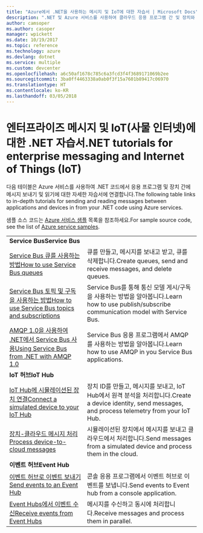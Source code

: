 ```yaml
---
title: "Azure에서 .NET을 사용하는 메시지 및 IoT에 대한 자습서 | Microsoft Docs"
description: ".NET 및 Azure 서비스를 사용하여 클라우드 응용 프로그램 간 및 장치와 클라우드 간에 메시지를 보냅니다."
author: camsoper
ms.author: casoper
manager: wpickett
ms.date: 10/19/2017
ms.topic: reference
ms.technology: azure
ms.devlang: dotnet
ms.service: multiple
ms.custom: devcenter
ms.openlocfilehash: a6c50af1678c785c6a3fcd3f4f3689171069b2ee
ms.sourcegitcommit: 3ba0ff4463338a0ab0f3f15a7601b89417c06970
ms.translationtype: HT
ms.contentlocale: ko-KR
ms.lasthandoff: 03/05/2018
---
```

# <a name="net-tutorials-for-enterprise-messaging-and-internet-of-things-iot"></a><span data-ttu-id="8af0b-103">엔터프라이즈 메시지 및 IoT(사물 인터넷)에 대한 .NET 자습서</span><span class="sxs-lookup"><span data-stu-id="8af0b-103">.NET tutorials for enterprise messaging and Internet of Things (IoT)</span></span>

<span data-ttu-id="8af0b-104">다음 테이블은 Azure 서비스를 사용하여 .NET 코드에서 응용 프로그램 및 장치 간에 메시지 보내기 및 읽기에 대한 자세한 자습서에 연결합니다.</span><span class="sxs-lookup"><span data-stu-id="8af0b-104">The following table links to in-depth tutorials for sending and reading messages between applications and devices in from your .NET code using Azure services.</span></span>

<span data-ttu-id="8af0b-105">샘플 소스 코드는 [Azure 서비스 샘플](https://azure.microsoft.com/resources/samples/?platform=dotnet) 목록을 참조하세요.</span><span class="sxs-lookup"><span data-stu-id="8af0b-105">For sample source code, see the list of [Azure service samples](https://azure.microsoft.com/resources/samples/?platform=dotnet).</span></span>


| | |
|---|---|
| <span data-ttu-id="8af0b-106">**Service Bus**</span><span class="sxs-lookup"><span data-stu-id="8af0b-106">**Service Bus**</span></span> | |
| <span data-ttu-id="8af0b-107">[Service Bus 큐를 사용하는 방법][1]</span><span class="sxs-lookup"><span data-stu-id="8af0b-107">[How to use Service Bus queues][1]</span></span> | <span data-ttu-id="8af0b-108">큐를 만들고, 메시지를 보내고 받고, 큐를 삭제합니다.</span><span class="sxs-lookup"><span data-stu-id="8af0b-108">Create queues, send and receive messages, and delete queues.</span></span> | 
| <span data-ttu-id="8af0b-109">[Service Bus 토픽 및 구독을 사용하는 방법][2]</span><span class="sxs-lookup"><span data-stu-id="8af0b-109">[How to use Service Bus topics and subscriptions][2]</span></span> | <span data-ttu-id="8af0b-110">Service Bus를 통해 통신 모델 게시/구독을 사용하는 방법을 알아봅니다.</span><span class="sxs-lookup"><span data-stu-id="8af0b-110">Learn how to use publish/subscribe communication model with Service Bus.</span></span>
| <span data-ttu-id="8af0b-111">[AMQP 1.0을 사용하여 .NET에서 Service Bus 사용][3]</span><span class="sxs-lookup"><span data-stu-id="8af0b-111">[Using Service Bus from .NET with AMQP 1.0][3]</span></span> | <span data-ttu-id="8af0b-112">Service Bus 응용 프로그램에서 AMQP를 사용하는 방법을 알아봅니다.</span><span class="sxs-lookup"><span data-stu-id="8af0b-112">Learn how to use AMQP in you Service Bus applications.</span></span>
|<span data-ttu-id="8af0b-113">**IoT 허브**</span><span class="sxs-lookup"><span data-stu-id="8af0b-113">**IoT Hub**</span></span>|
| <span data-ttu-id="8af0b-114">[IoT Hub에 시뮬레이션된 장치 연결][4]</span><span class="sxs-lookup"><span data-stu-id="8af0b-114">[Connect a simulated device to your IoT Hub][4]</span></span> | <span data-ttu-id="8af0b-115">장치 ID를 만들고, 메시지를 보내고, IoT Hub에서 원격 분석을 처리합니다.</span><span class="sxs-lookup"><span data-stu-id="8af0b-115">Create a device identity, send messages, and process telemetry from your IoT Hub.</span></span> |   
| <span data-ttu-id="8af0b-116">[장치-클라우드 메시지 처리][5]</span><span class="sxs-lookup"><span data-stu-id="8af0b-116">[Process device-to-cloud messages][5]</span></span> | <span data-ttu-id="8af0b-117">시뮬레이션된 장치에서 메시지를 보내고 클라우드에서 처리합니다.</span><span class="sxs-lookup"><span data-stu-id="8af0b-117">Send messages from a simulated device and process them in the cloud.</span></span> |
|<span data-ttu-id="8af0b-118">**이벤트 허브**</span><span class="sxs-lookup"><span data-stu-id="8af0b-118">**Event Hub**</span></span>|
| <span data-ttu-id="8af0b-119">[이벤트 허브로 이벤트 보내기][6]</span><span class="sxs-lookup"><span data-stu-id="8af0b-119">[Send events to an Event Hub][6]</span></span> | <span data-ttu-id="8af0b-120">콘솔 응용 프로그램에서 이벤트 허브로 이벤트를 보냅니다.</span><span class="sxs-lookup"><span data-stu-id="8af0b-120">Send events to Event hub from a console application.</span></span>
| <span data-ttu-id="8af0b-121">[Event Hubs에서 이벤트 수신][7]</span><span class="sxs-lookup"><span data-stu-id="8af0b-121">[Receive events from Event Hubs][7]</span></span> | <span data-ttu-id="8af0b-122">메시지를 수신하고 동시에 처리합니다.</span><span class="sxs-lookup"><span data-stu-id="8af0b-122">Receive messages and process them in parallel.</span></span>


[1]: /azure/service-bus-messaging/service-bus-dotnet-get-started-with-queues
[2]: /azure/service-bus-messaging/service-bus-dotnet-how-to-use-topics-subscriptions
[3]: /azure/service-bus-messaging/service-bus-amqp-dotnet
[4]: /azure/iot-hub/iot-hub-csharp-csharp-getstarted
[5]: /azure/iot-hub/iot-hub-csharp-csharp-process-d2c
[6]: /azure/event-hubs/event-hubs-dotnet-standard-getstarted-send
[7]: /azure/event-hubs/event-hubs-dotnet-standard-getstarted-receive-eph


